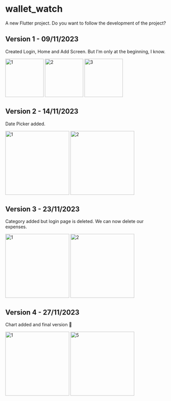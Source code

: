 # wallet_watch

A new Flutter project. Do you want to follow the development of the project? 

## Version 1 - 09/11/2023
Created Login, Home and Add Screen. But I'm only at the beginning, I know.

<img width="120" alt="1" src="https://github.com/zehraCoskun/tobeto-flutter/assets/110024096/4fe687f2-b185-4b2f-8cd6-f54394c364b9">
<img width="120" alt="2" src="https://github.com/zehraCoskun/tobeto-flutter/assets/110024096/11a26a6f-8d46-42bd-ae13-d8f925da5470">
<img width="120" alt="3" src="https://github.com/zehraCoskun/tobeto-flutter/assets/110024096/d57d3b8f-5017-4eb8-b093-6e942603594f">

## Version 2 - 14/11/2023
Date Picker added.


<img width="200" alt="1" src="https://github.com/zehraCoskun/tobeto-flutter/assets/110024096/1a7965ee-f688-4469-b83a-4006699e9028">
<img width="200" alt="2" src="https://github.com/zehraCoskun/tobeto-flutter/assets/110024096/d4168dc3-2603-493f-8734-2c05846f4505">


## Version 3 - 23/11/2023
Category added but login page is deleted. We can now delete our expenses.

<img width="200" alt="1" src="https://github.com/zehraCoskun/tobeto-flutter/assets/110024096/f51e3e3d-42ac-4c13-acf3-4bf9f3233a85">
<img width="200" alt="2" src="https://github.com/zehraCoskun/tobeto-flutter/assets/110024096/c33bacb0-4417-4f5e-8c31-b658615a26f3">


## Version 4 - 27/11/2023
Chart added and final version 🥳


<img width="200" alt="1" src="https://github.com/zehraCoskun/tobeto-flutter/assets/110024096/03f9022e-c76c-496c-8ea1-09626495931a">
<img width="200" alt="5" src="https://github.com/zehraCoskun/tobeto-flutter/assets/110024096/5a378f64-ab6c-4da5-a452-c3a65d67b909">

